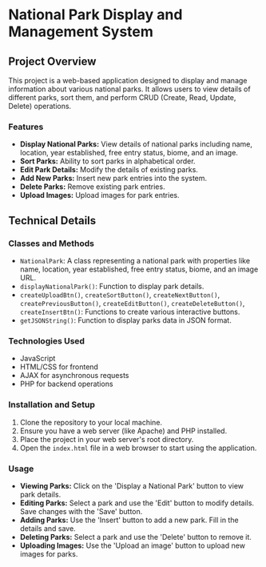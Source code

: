 # National Park Display and Management System

## Project Overview

This project is a web-based application designed to display and manage information about various national parks. It allows users to view details of different parks, sort them, and perform CRUD (Create, Read, Update, Delete) operations.

### Features

- **Display National Parks:** View details of national parks including name, location, year established, free entry status, biome, and an image.
- **Sort Parks:** Ability to sort parks in alphabetical order.
- **Edit Park Details:** Modify the details of existing parks.
- **Add New Parks:** Insert new park entries into the system.
- **Delete Parks:** Remove existing park entries.
- **Upload Images:** Upload images for park entries.

## Technical Details

### Classes and Methods

- `NationalPark`: A class representing a national park with properties like name, location, year established, free entry status, biome, and an image URL.
- `displayNationalPark()`: Function to display park details.
- `createUploadBtn()`, `createSortButton()`, `createNextButton()`, `createPreviousButton()`, `createEditButton()`, `createDeleteButton()`, `createInsertBtn()`: Functions to create various interactive buttons.
- `getJSONString()`: Function to display parks data in JSON format.

### Technologies Used

- JavaScript
- HTML/CSS for frontend
- AJAX for asynchronous requests
- PHP for backend operations 

### Installation and Setup

1. Clone the repository to your local machine.
2. Ensure you have a web server (like Apache) and PHP installed.
3. Place the project in your web server's root directory.
4. Open the `index.html` file in a web browser to start using the application.

### Usage

- **Viewing Parks:** Click on the 'Display a National Park' button to view park details.
- **Editing Parks:** Select a park and use the 'Edit' button to modify details. Save changes with the 'Save' button.
- **Adding Parks:** Use the 'Insert' button to add a new park. Fill in the details and save.
- **Deleting Parks:** Select a park and use the 'Delete' button to remove it.
- **Uploading Images:** Use the 'Upload an image' button to upload new images for parks.
